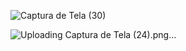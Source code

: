 
![Captura de Tela (30)](https://github.com/GSOUZA11/Receitas-saud-veis-/assets/107129598/dcb92a17-d37a-4736-a4ce-4b1f4d19280e)



![Uploading Captura de Tela (24).png…]()
